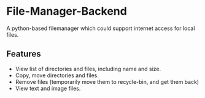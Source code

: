 # File-Manager-Backend
A python-based filemanager which could support internet access for local files.


## Features

* View list of directories and files, including name and size.
* Copy, move directories and files.
* Remove files (temporarily move them to recycle-bin, and get them back)
* View text and image files.

